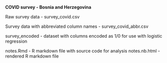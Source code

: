 **COVID survey - Bosnia and Herzegovina**

Raw survey data - survey_covid.csv

Survey data with abbreviated column names - survey_covid_abbr.csv

survey_encoded - dataset with columns encoded as 1/0 for use with logistic regression

notes.Rmd - R markdown file with source code for analysis
notes.nb.html - rendered R markdown file